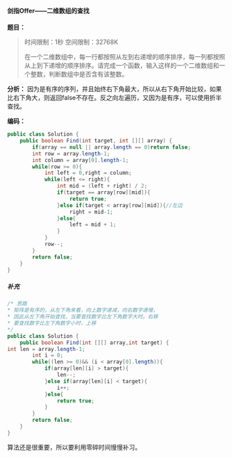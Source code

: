 #### 剑指Offer——二维数组的查找
**题目：**
>时间限制：1秒 空间限制：32768K
>
>在一个二维数组中，每一行都按照从左到右递增的顺序排序，每一列都按照从上到下递增的顺序排序。请完成一个函数，输入这样的一个二维数组和一个整数，判断数组中是否含有该整数。

**分析：**
因为是有序的序列，并且始终右下角最大，所以从右下角开始比较，如果比右下角大，则返回false不存在。反之向左遍历，又因为是有序，可以使用折半查找。

**编码：**
```java
public class Solution {
    public boolean Find(int target, int [][] array) {
    	if(array == null || array.length == 0)return false;
    	int row = array.length-1;
    	int column = array[0].length-1;
    	while(row >= 0){
    		int left = 0,right = column;
    		while(left <= right){
        		int mid = (left + right) / 2;
    			if(target == array[row][mid]){
    				return true;
    			}else if(target < array[row][mid]){//左边
    				right = mid-1;
    			}else{
    				left = mid + 1;
    			}
    		}
    		row--;
    	}
    	return false;
    }
}
```

##### 补充
```java
/* 思路
* 矩阵是有序的，从左下角来看，向上数字递减，向右数字递增，
* 因此从左下角开始查找，当要查找数字比左下角数字大时。右移
* 要查找数字比左下角数字小时，上移
*/
public class Solution {
    public boolean Find(int [][] array,int target) {
int len = array.length-1;
        int i = 0;
        while((len >= 0)&& (i < array[0].length)){
            if(array[len][i] > target){
                len--;
            }else if(array[len][i] < target){
                i++;
            }else{
                return true;
            }
        }
        return false;
    }
}
```

算法还是很重要，所以要利用零碎时间慢慢补习。